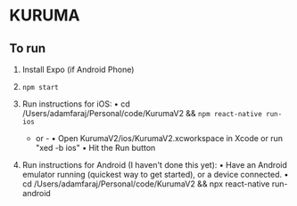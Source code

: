 # KURUMA


## To run
1. Install Expo (if Android Phone)

2. ` npm start `

3. Run instructions for iOS:
    • cd /Users/adamfaraj/Personal/code/KurumaV2 && `npm react-native run-ios`
    - or -
    • Open KurumaV2/ios/KurumaV2.xcworkspace in Xcode or run "xed -b ios"
    • Hit the Run button

4. Run instructions for Android (I haven't done this yet):
    • Have an Android emulator running (quickest way to get started), or a device connected.
    • cd /Users/adamfaraj/Personal/code/KurumaV2 && npx react-native run-android
